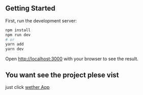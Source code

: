 
## Getting Started

First, run the development server:

```bash
npm install
npm run dev
# or
yarn add
yarn dev
```

Open [http://localhost:3000](http://localhost:3000) with your browser to see the result.




## You want see the project plese vist

just click [wether App](https:www.google.com)

